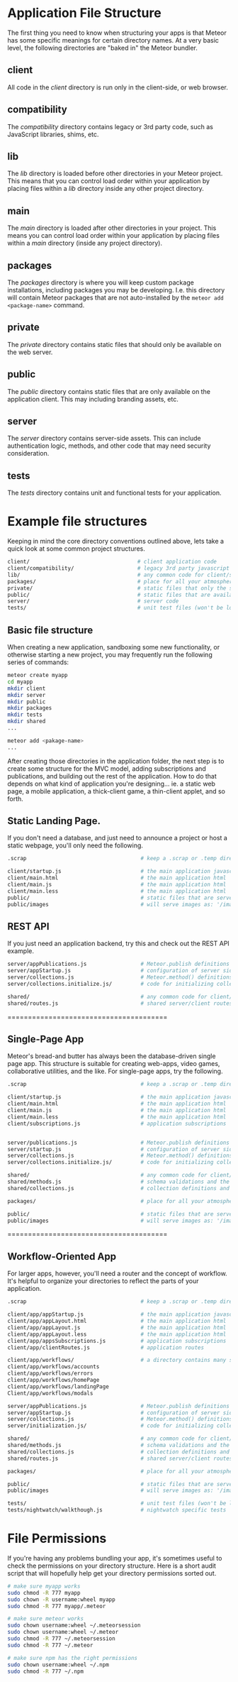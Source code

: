 # Application File Structure
The first thing you need to know when structuring your apps is that Meteor has some specific meanings for certain directory names.  At a very basic level, the following directories are "baked in" the Meteor bundler.

## client
All code in the *client* directory is run only in the client-side, or web browser.

## compatibility
The *compatibility* directory contains legacy or 3rd party code, such as JavaScript libraries, shims, etc.

## lib
The *lib* directory is loaded before other directories in your Meteor project. This means that you can control load order within your application by placing files within a *lib* directory inside any other project directory.

## main
The *main* directory is loaded after other directories in your project. This means you can control load order within your application by placing files within a *main* directory (inside any project directory).

## packages
The *packages* directory is where you will keep custom package installations, including packages you may be developing. I.e. this directory will contain Meteor packages that are not auto-installed by the `meteor add <package-name>` command.

## private
The *private* directory contains static files that should only be available on the web server.

## public
The *public* directory contains static files that are only available on the application client. This may including branding assets, etc.

## server
The *server* directory contains server-side assets. This can include authentication logic, methods, and other code that may need security consideration.

## tests
The *tests* directory contains unit and functional tests for your application.

# Example file structures
Keeping in mind the core directory conventions outlined above, lets take a quick look at some common project structures.
```sh
client/                                  # client application code
client/compatibility/                    # legacy 3rd party javascript libraries
lib/                                     # any common code for client/server.
packages/                                # place for all your atmosphere packages
private/                                 # static files that only the server knows about
public/                                  # static files that are available to the client
server/                                  # server code
tests/                                   # unit test files (won't be loaded on client or server)
```

## Basic file structure
When creating a new application, sandboxing some new functionality, or otherwise starting a new project, you may frequently run the following series of commands:

````sh
meteor create myapp
cd myapp
mkdir client
mkdir server
mkdir public
mkdir packages
mkdir tests
mkdir shared
...

meteor add <pakage-name>
...
````

After creating those directories in the application folder, the next step is to create some structure for the MVC model, adding subscriptions and publications, and building out the rest of the application.  How to do that depends on what kind of application you're designing... ie. a static web page, a mobile application, a thick-client game, a thin-client applet, and so forth.  

## Static Landing Page. 
If you don't need a database, and just need to announce a project or host a static webpage, you'll only need the following.  

```sh
.scrap                                    # keep a .scrap or .temp directory for scrap files

client/startup.js                         # the main application javascript
client/main.html                          # the main application html
client/main.js                            # the main application html
client/main.less                          # the main application html
public/                                   # static files that are served directly.
public/images                             # will serve images as: '/images/foo.jpg'
```

## REST API

If you just need an application backend, try this and check out the REST API example.  

```sh
server/appPublications.js                 # Meteor.publish definitions
server/appStartup.js                      # configuration of server side packages
server/collections.js                     # Meteor.method() definitions
server/collections.initialize.js/         # code for initializing collections

shared/                                   # any common code for client/server.
shared/routes.js                          # shared server/client routes
```

=======================================
## Single-Page App  

Meteor's bread-and butter has always been the database-driven single page app. This structure is suitable for creating web-apps, video games, collaborative utilities, and the like.  For single-page apps, try the following.  

```sh
.scrap                                    # keep a .scrap or .temp directory for scrap files

client/startup.js                         # the main application javascript
client/main.html                          # the main application html
client/main.js                            # the main application html
client/main.less                          # the main application html
client/subscriptions.js                   # application subscriptions


server/publications.js                    # Meteor.publish definitions
server/startup.js                         # configuration of server side packages
server/collections.js                     # Meteor.method() definitions
server/collections.initialize.js/         # code for initializing collections

shared/                                   # any common code for client/server.
shared/methods.js                         # schema validations and the like
shared/collections.js                     # collection definitions and allow/deny rules

packages/                                 # place for all your atmosphere packages

public/                                   # static files that are served directly.
public/images                             # will serve images as: '/images/foo.jpg'
```

=======================================
## Workflow-Oriented App  

For larger apps, however, you'll need a router and the concept of workflow.  It's helpful to organize your directories to reflect the parts of your application.  
```sh
.scrap                                    # keep a .scrap or .temp directory for scrap files

client/app/appStartup.js                  # the main application javascript
client/app/appLayout.html                 # the main application html
client/app/appLayout.js                   # the main application html
client/app/appLayout.less                 # the main application html
client/app/appsSubscriptions.js           # application subscriptions
client/app/clientRoutes.js                # application routes 

client/app/workflows/                     # a directory contains many sub-directories of JS/HTML/CSS
client/app/workflows/accounts
client/app/workflows/errors
client/app/workflows/homePage
client/app/workflows/landingPage
Client/app/workflows/modals

server/appPublications.js                 # Meteor.publish definitions
server/appStartup.js                      # configuration of server side packages
server/collections.js                     # Meteor.method() definitions
server/initialization.js/                 # code for initializing collections

shared/                                   # any common code for client/server.
shared/methods.js                         # schema validations and the like
shared/collections.js                     # collection definitions and allow/deny rules
shared/routes.js                          # shared server/client routes

packages/                                 # place for all your atmosphere packages

public/                                   # static files that are served directly.
public/images                             # will serve images as: '/images/foo.jpg'

tests/                                    # unit test files (won't be loaded on client or server)
tests/nightwatch/walkthough.js            # nightwatch specific tests
```



# File Permissions  
If you're having any problems bundling your app, it's sometimes useful to check the permissions on your directory structure.  Here is a short audit script that will hopefully help get your directory permissions sorted out.

````sh
# make sure myapp works
sudo chmod -R 777 myapp
sudo chown -R username:wheel myapp
sudo chmod -R 777 myapp/.meteor

# make sure meteor works
sudo chown username:wheel ~/.meteorsession
sudo chown username:wheel ~/.meteor
sudo chmod -R 777 ~/.meteorsession
sudo chmod -R 777 ~/.meteor

# make sure npm has the right permissions
sudo chown username:wheel ~/.npm
sudo chmod -R 777 ~/.npm
````
